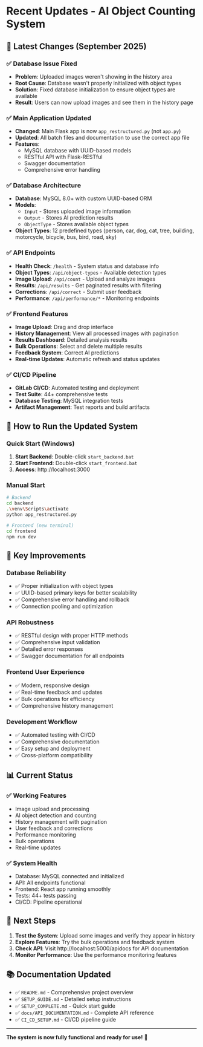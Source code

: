 # Recent Updates - AI Object Counting System

## 🎉 Latest Changes (September 2025)

### ✅ **Database Issue Fixed**
- **Problem**: Uploaded images weren't showing in the history area
- **Root Cause**: Database wasn't properly initialized with object types
- **Solution**: Fixed database initialization to ensure object types are available
- **Result**: Users can now upload images and see them in the history page

### ✅ **Main Application Updated**
- **Changed**: Main Flask app is now `app_restructured.py` (not `app.py`)
- **Updated**: All batch files and documentation to use the correct app file
- **Features**: 
  - MySQL database with UUID-based models
  - RESTful API with Flask-RESTful
  - Swagger documentation
  - Comprehensive error handling

### ✅ **Database Architecture**
- **Database**: MySQL 8.0+ with custom UUID-based ORM
- **Models**: 
  - `Input` - Stores uploaded image information
  - `Output` - Stores AI prediction results
  - `ObjectType` - Stores available object types
- **Object Types**: 12 predefined types (person, car, dog, cat, tree, building, motorcycle, bicycle, bus, bird, road, sky)

### ✅ **API Endpoints**
- **Health Check**: `/health` - System status and database info
- **Object Types**: `/api/object-types` - Available detection types
- **Image Upload**: `/api/count` - Upload and analyze images
- **Results**: `/api/results` - Get paginated results with filtering
- **Corrections**: `/api/correct` - Submit user feedback
- **Performance**: `/api/performance/*` - Monitoring endpoints

### ✅ **Frontend Features**
- **Image Upload**: Drag and drop interface
- **History Management**: View all processed images with pagination
- **Results Dashboard**: Detailed analysis results
- **Bulk Operations**: Select and delete multiple results
- **Feedback System**: Correct AI predictions
- **Real-time Updates**: Automatic refresh and status updates

### ✅ **CI/CD Pipeline**
- **GitLab CI/CD**: Automated testing and deployment
- **Test Suite**: 44+ comprehensive tests
- **Database Testing**: MySQL integration tests
- **Artifact Management**: Test reports and build artifacts

## 🚀 **How to Run the Updated System**

### **Quick Start (Windows)**
1. **Start Backend**: Double-click `start_backend.bat`
2. **Start Frontend**: Double-click `start_frontend.bat`
3. **Access**: http://localhost:3000

### **Manual Start**
```bash
# Backend
cd backend
.\venv\Scripts\activate
python app_restructured.py

# Frontend (new terminal)
cd frontend
npm run dev
```

## 🔧 **Key Improvements**

### **Database Reliability**
- ✅ Proper initialization with object types
- ✅ UUID-based primary keys for better scalability
- ✅ Comprehensive error handling and rollback
- ✅ Connection pooling and optimization

### **API Robustness**
- ✅ RESTful design with proper HTTP methods
- ✅ Comprehensive input validation
- ✅ Detailed error responses
- ✅ Swagger documentation for all endpoints

### **Frontend User Experience**
- ✅ Modern, responsive design
- ✅ Real-time feedback and updates
- ✅ Bulk operations for efficiency
- ✅ Comprehensive history management

### **Development Workflow**
- ✅ Automated testing with CI/CD
- ✅ Comprehensive documentation
- ✅ Easy setup and deployment
- ✅ Cross-platform compatibility

## 📊 **Current Status**

### **✅ Working Features**
- Image upload and processing
- AI object detection and counting
- History management with pagination
- User feedback and corrections
- Performance monitoring
- Bulk operations
- Real-time updates

### **✅ System Health**
- Database: MySQL connected and initialized
- API: All endpoints functional
- Frontend: React app running smoothly
- Tests: 44+ tests passing
- CI/CD: Pipeline operational

## 🎯 **Next Steps**

1. **Test the System**: Upload some images and verify they appear in history
2. **Explore Features**: Try the bulk operations and feedback system
3. **Check API**: Visit http://localhost:5000/apidocs for API documentation
4. **Monitor Performance**: Use the performance monitoring features

## 📚 **Documentation Updated**

- ✅ `README.md` - Comprehensive project overview
- ✅ `SETUP_GUIDE.md` - Detailed setup instructions
- ✅ `SETUP_COMPLETE.md` - Quick start guide
- ✅ `docs/API_DOCUMENTATION.md` - Complete API reference
- ✅ `CI_CD_SETUP.md` - CI/CD pipeline guide

---

**The system is now fully functional and ready for use!** 🚀
